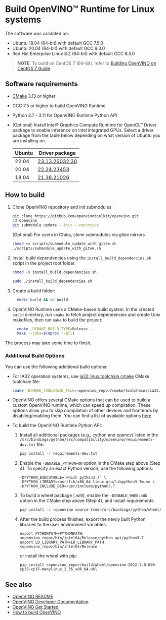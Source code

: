 # Build OpenVINO™ Runtime for Linux systems

The software was validated on:
- Ubuntu 18.04 (64-bit) with default GCC 7.5.0
- Ubuntu 20.04 (64-bit) with default GCC 9.3.0
- Red Hat Enterprise Linux 8.2 (64-bit) with default GCC 8.5.0

> **NOTE**: To build on CentOS 7 (64-bit), refer to [Building OpenVINO on CentOS 7 Guide](https://github.com/openvinotoolkit/openvino/wiki/Building-OpenVINO-on-CentOS-7-Guide)

## Software requirements 

- [CMake](https://cmake.org/download/) 3.13 or higher
- GCC 7.5 or higher to build OpenVINO Runtime
- Python 3.7 - 3.11 for OpenVINO Runtime Python API
- (Optional) Install Intel® Graphics Compute Runtime for OpenCL™ Driver package to enable inference on Intel integrated GPUs. Select a driver package from the table below depending on what version of Ubuntu you are installing on.

  | Ubuntu | Driver package |
  | --- | ----------- |
  | 22.04 | [23.13.26032.30](https://github.com/intel/compute-runtime/releases/tag/23.13.26032.30) |
  | 20.04 | [22.24.23453](https://github.com/intel/compute-runtime/releases/tag/22.24.23453) |
  | 18.04 | [21.38.21026](https://github.com/intel/compute-runtime/releases/tag/21.38.21026) |

## How to build

1. Clone OpenVINO repository and init submodules:
   ```sh
   git clone https://github.com/openvinotoolkit/openvino.git
   cd openvino
   git submodule update --init --recursive
   ```
   (Optional) For users in China, clone submodules via gitee mirrors
   ```sh
   chmod +x scripts/submodule_update_with_gitee.sh
   ./scripts/submodule_update_with_gitee.sh
   ```

2. Install build dependencies using the `install_build_dependencies.sh` script in the
   project root folder.
   ```sh
   chmod +x install_build_dependencies.sh
   ```
   ```sh
   sudo ./install_build_dependencies.sh
   ```

3. Create a build folder:
   ```sh
     mkdir build && cd build
   ```

4. OpenVINO Runtime uses a CMake-based build system. In the created `build` directory, run `cmake` to fetch project dependencies and create Unix makefiles, then run `make` to build the project:
   ```sh
     cmake -DCMAKE_BUILD_TYPE=Release ..
     make --jobs=$(nproc --all)
   ```
The process may take some time to finish.

### Additional Build Options

You can use the following additional build options:

- For IA32 operation systems, use [ia32.linux.toolchain.cmake](https://github.com/openvinotoolkit/openvino/blob/master/cmake/toolchains/ia32.linux.toolchain.cmake) CMake toolchain file:

   ```sh
   cmake -DCMAKE_TOOLCHAIN_FILE=<openvino_repo>/cmake/toolchains/ia32.linux.toolchain.cmake ..
   ```

- OpenVINO offers several CMake options that can be used to build a custom OpenVINO runtime, which can speed up compilation. These options allow you to skip compilation of other devices and frontends by disabling/enabling them. You can find a list of available options [here](https://github.com/openvinotoolkit/openvino/blob/master/docs/dev/cmake_options_for_custom_compilation.md)

- To build the OpenVINO Runtime Python API:
  1. Install all additional packages (e.g., cython and opencv) listed in the `/src/bindings/python/src/compatibility/openvino/requirements-dev.txt` file:
     ```sh
     pip install -r requirements-dev.txt
     ```
  2. Enable the `-DENABLE_PYTHON=ON` option in the CMake step above (Step 4). To specify an exact Python version, use the following options:
     ```
     -DPYTHON_EXECUTABLE=`which python3.7` \
     -DPYTHON_LIBRARY=/usr/lib/x86_64-linux-gnu/libpython3.7m.so \
     -DPYTHON_INCLUDE_DIR=/usr/include/python3.7
     ```
  3. To build a wheel package (.whl), enable the `-DENABLE_WHEEL=ON` option in the CMake step above (Step 4), and install requirements:
     ```sh
     pip install -r <openvino source tree>/src/bindings/python/wheel/requirements-dev.txt
     ```
  4. After the build process finishes, export the newly built Python libraries to the user environment variables: 
     ```
     export PYTHONPATH=PYTHONPATH:<openvino_repo>/bin/intel64/Release/python_api/python3.7
     export LD_LIBRARY_PATH=LD_LIBRARY_PATH:<openvino_repo>/bin/intel64/Release
     ```
     or install the wheel with pip:
     ```
     pip install <openvino_repo>/build/wheel/openvino-2022.2.0-000-cp37-cp37-manylinux_2_35_x86_64.whl
     ```

## See also

 * [OpenVINO README](../../README.md)
 * [OpenVINO Developer Documentation](index.md)
 * [OpenVINO Get Started](./get_started.md)
 * [How to build OpenVINO](build.md)

